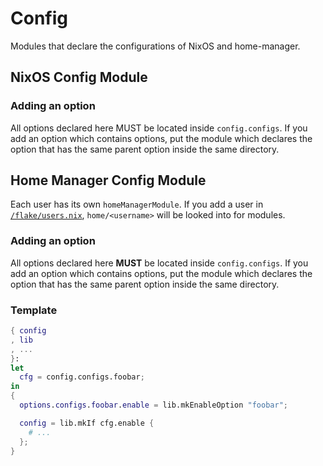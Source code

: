 # Config

Modules that declare the configurations of NixOS and home-manager.

## NixOS Config Module

### Adding an option

All options declared here MUST be located inside `config.configs`. If you add an option which
contains options, put the module which declares the option that has the same parent option inside
the same directory.

## Home Manager Config Module

Each user has its own `homeManagerModule`. If you add a user in
[`/flake/users.nix`](../flake/users.nix), `home/<username>` will be looked into for modules.

### Adding an option

All options declared here **MUST** be located inside `config.configs`. If you add an option which
contains options, put the module which declares the option that has the same parent option inside
the same directory.

### Template

```nix
{ config
, lib
, ...
}:
let
  cfg = config.configs.foobar;
in
{
  options.configs.foobar.enable = lib.mkEnableOption "foobar";

  config = lib.mkIf cfg.enable {
    # ...
  };
}
```
